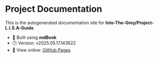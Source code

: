 
# Project Documentation

This is the autogenerated documentation site for **Into-The-Grey/Project-L.I.S.A-Guide**.

- 📘 Built using **mdBook** 
- 🕒 Version: v2025.05.17.143622
- 🔗 View online: [GitHub Pages](https://Into-The-Grey.github.io/Project-L.I.S.A-Guide)
